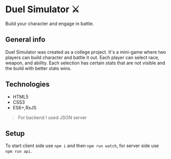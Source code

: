 # **Duel Simulator** :crossed_swords:

Build your character and engage in battle.


## General info

Duel Simulator was created as a college project. It's a mini-game where two players can build character and battle it out. Each player can select race, weapon, and ability. Each selection has certain stats that are not visible and the build with better stats wins. 

## Technologies

- HTML5
- CSS3
- ES6+,RxJS
> For backend I used JSON server

## Setup

To start client side use ``` npm i ``` and then ``` npm run watch ```, for server side use ``` npm run api ```.
